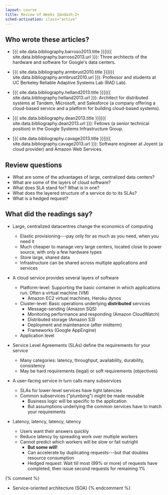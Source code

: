 ```yaml
---
layout: course
title: Review of Weeks 1&ndash;2+
sched-activation: class="active"
---
```


## Who wrote these articles?

* [{{ site.data.bibliography.barroso2013.title }}]({{ site.data.bibliography.barroso2013.url }}):
Three architects of the hardware and software for Google's data centers.

* [{{ site.data.bibliography.armbrust2010.title }}]({{ site.data.bibliography.armbrust2010.url }}):
Professor and students at UC Berkeley Reliable Adaptive Systems Lab (RAD Lab).

* [{{ site.data.bibliography.helland2013.title }}]({{ site.data.bibliography.helland2013.url }}):
Architect for distributed systems at Tandem, Microsoft, and Salesforce (a company offering a cloud-based service and a platform for building cloud-based systems).

* [{{ site.data.bibliography.dean2013.title }}]({{ site.data.bibliography.dean2013.url }}):
Fellows (a senior technical position) in the Google Systems Infrastructure Group.

* [{{ site.data.bibliography.cavage2013.title }}]({{ site.data.bibliography.cavage2013.url }}):
Software engineer at Joyent (a cloud provider) and Amazon Web Services.

## Review questions

* What are some of the advantages of large, centralized data centers?
* What are some of the layers of cloud software?
* What does SLA stand for? What is in one?
* What does the layered structure of a service do to its SLAs?
* What is a hedged request?

## What did the readings say?

* Large, centralized datacentres change the economics of computing
  * Elastic provisioning---pay only for as much as you need, when you need it
  * Much cheaper to manage very large centers, located close to power source, with only a few hardware types
  * Store large, shared data
  * Infrastructure can be shared across multiple applications and services

* A cloud service provides several layers of software 
  * Platform-level: Supporting the basic container in which applications run. Often a virtual machine (VM)
    * Amazon EC2 virtual machines, Heroku dynos
  * Cluster-level: Basic operations underlying __distributed__ services
    * Message-sending (Amazon SQS)
    * Monitoring performance and responding (Amazon CloudWatch)
    * Distributed storage (Amazon S3)
    * Deployment and maintenance (after midterm)
    * Frameworks (Google AppEngine)
  * Application level

* Service Level Agreements (SLAs) define the requirements for your service
  * Many categories: latency, throughput, availability, durability, consistency
  * May be hard requirements (legal) or soft requirements (objectives)

* A user-facing service in turn calls many subservices
  * SLAs for lower-level services have tight latencies
  * Common subservices ("plumbing") might be made reusable
    * Business logic will be specific to the application
    * But assumptions underlying the common services have to match your requirements

* Latency, latency, latency, latency
  * Users want their answers quickly
  * Reduce latency by spreading work over multiple workers
  * Cannot predict which workers will be slow or fail outright
    * **But some will!**
    * Can accelerate by duplicating requests---but that doubles resource consumption
    * Hedged request: Wait till most (99% or more) of requests have completed, then issue second requests for remaining 1%

{% comment %}
* Service-oriented architecture (SOA)
{% endcomment %}

